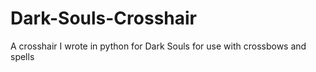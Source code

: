 # Dark-Souls-Crosshair
A crosshair I wrote in python for Dark Souls for use with crossbows and spells
